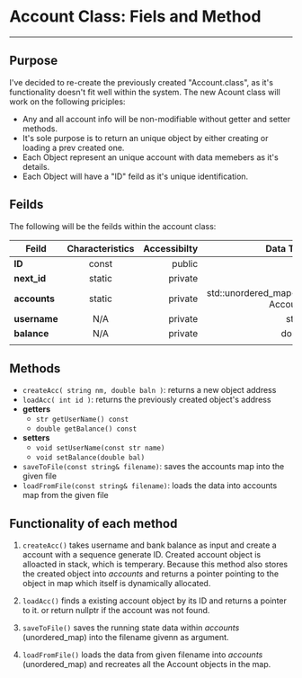 # Account Class: Fiels and Method
---

## Purpose

I've decided to re-create the previously created "Account.class", as it's functionality doesn't fit well within the system. The new Acount class will work on the following priciples:
-   Any and all account info will be non-modifiable without getter and setter methods.
-   It's sole purpose is to return an unique object by either creating or loading a prev created one.
-   Each Object represent an unique account with data memebers as it's details.
-   Each Object will have a "ID" feild as it's unique identification.


## Feilds

The following will be the feilds within the account class:

| Feild | Characteristics | Accessibilty | Data Type |
|----------|:--------:|---------:|---------:|
| **ID** | const | public | int |
| **next_id** | static | private | int |
| **accounts** | static | private | std::unordered_map<int, Account> |
| **username** | N/A | private | string |
| **balance** | N/A | private | double |
|  |  |  |  |

## Methods

-   `createAcc( string nm, double baln )`:    returns a new object address
-   `loadAcc( int id )`:  returns the previously created object's address
-   **getters**
    -   `str getUserName() const`
    -   `double getBalance() const`
-   **setters**
    -   `void setUserName(const str name)`
    -   `void setBalance(double bal)`
-   `saveToFile(const string& filename)`:     saves the accounts map into the given file
-   `loadFromFile(const string& filename)`:   loads the data into accounts map from the given file

## Functionality of each method

1.  `createAcc()` takes username and bank balance as input and create a account with a sequence generate ID. Created account object is alloacted in stack, which is temperary. Because this method also stores the created object into *accounts* and returns a pointer pointing to the object in map which itself is dynamically allocated.

2. `loadAcc()` finds a existing account object by its ID and returns a pointer to it. or return nullptr if the account was not found.

3. `saveToFile()` saves the running state data within *accounts* (unordered_map) into the filename givenn as argument.

4. `loadFromFile()` loads the data from given filename into *accounts* (unordered_map) and recreates all the Account objects in the map.